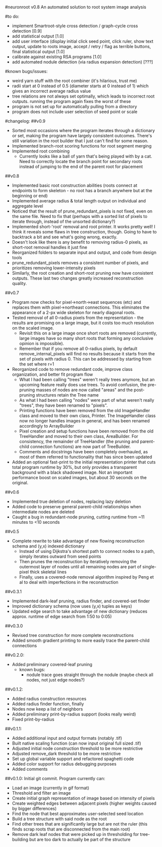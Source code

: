 #neuronroot v0.8
An automated solution to root system image analysis

#to do:
- implement Smartroot-style cross detection / graph-cycle cross detection [0.9]
- add statistical output [1.0]
- add user interface (display initial click seed point, click ruler, show text output, update to roots image, accept / retry / flag as terrible buttons, final statistical output [1.0]
- calibrate against existing RSA programs [1.0]
- add automated nodule detection (via radius expansion detection) [???]

#known bugs/issues:
- weird yarn stuff with the root combiner (it's hilarious, trust me)
- radii start at 0 instead of 0.5 (diameter starts at 0 instead of 1) which gives an incorrect average radius value
- tree relations are not always set optimally, which leads to incorrect root outputs. running the program again fixes the worst of these
- program is not set up for automatically pulling from a directory
- program does not include user selection of seed point or scale

#changelog:
##v0.9
- Sorted most occasions where the program iterates through a dictionary or set, making the program have largely consistent outcomes. There's still variation in the root builder that I just can't find for some reason.
- Implemented branch-root scoring functions for root segment merging
- Implemented root combining
    - Currently looks like a ball of yarn that's being played with by a cat. Need to correctly locate the branch point for secondary roots instead of jumping to the end of the parent root for placement

##v0.8
- Implemented basic root construction abilities (roots connect at endpoints to form skeleton - no root has a branch anywhere but at the beginning or end)
- Implemented average radius & total length output on individual and aggregate level
- Noticed that the result of prune_redundant_pixels is not fixed, even on the same file. Need to fix that (perhaps with a sorted list of pixels to iterate through, instead of the unsorted dictionary?)
- Implemented short-'root' removal and root printer. It works pretty well! I think it reveals some flaws in tree construction, though. Going to have to backtrack a bit and see what's going wrong, exactly.
- Doesn't look like there is any benefit to removing radius-0 pixels, as short-root removal handles it just fine
- Reorganized folders to separate input and output, and code from design tools
- prune_redundant_pixels removes a consistent number of pixels, and prioritizes removing lower-intensity pixels
- Similarly, the root creation and short-root pruning now have consistent outputs. These last two changes greatly increased reconstruction quality. 

##v0.7
- Program now checks for pixel->north->east sequences (etc) and replaces them with pixel->northeast connections. This eliminates the appearance of a 2-px wide skeleton for nearly diagonal roots.
- Tested removal of all 0-radius pixels from the representation - the results are promising on a large image, but it costs too much resolution on the scaled image.
    - Revisit this on a large image once short roots are removed (currently, large images have so many short roots that forming any conclusive opinion is impossible).
    - Remember that if you remove all 0-radius pixels, by default remove_internal_pixels will find no results because it starts from the set of pixels with radius 0. This can be addressed by starting from the set where r=1
- Reorganized code to remove redundant code, improve class organization, and better fit program flow
    - What I had been calling "trees" weren't really trees anymore, but an upcoming feature really does use trees. To avoid confusion, the pre-pruning masses of nodes are now called "areas" and the post-pruning structures retain the Tree name 
    - As what I had been calling "nodes" were part of what weren't really "trees", they have been renamed to "pixels".
    - Printing functions have been removed from the old ImageHandler class and moved to their own class, Printer. The ImageHandler class now no longer handles images in general, and has been renamed accordingly to ArrayBuilder
    - Pixel creation and setup functions have been removed from the old TreeHandler and moved to their own class, AreaBuilder. For consistency, the remainder of TreeHandler (the pruning and parent-child connection functions) are now part of TreeBuilder.
    - Comments and docstrings have been completely overhauled, as most of them referred to functionality that has since been updated
- Added an optional fast-print to the initial representation printer that cuts total program runtime by 30%, but only provides a transparent background with a black shadowed image. Not an important performance boost on scaled images, but about 30 seconds on the original.

##v0.6
- Implemented true deletion of nodes, replacing lazy deletion
- Added code to preserve general parent-child relationships when intermediate nodes are deleted
- Caught a bug in redundant-node pruning, cutting runtime from ~11 minutes to <10 seconds

##v0.5
- Complete rewrite to take advantage of new flowing reconstruction schema and (y,x) indexed dictionary
    - Instead of using Dijkstra's shortest path to connect nodes to a path, simply iterates outward from seed points
    - Then prunes the reconstruction by iteratively removing the outermost layer of nodes until all remaining nodes are part of single-pixel thick skeletal lines
    - Finally, uses a covered-node removal algorithm inspired by Peng et al to deal with imperfections in the reconstruction

##v0.3.1
- Implemented dark-leaf pruning, radius finder, and covered-set finder
- Improved dictionary schema (now uses (y,x) tuples as keys)
- Updated edge search to take advantage of new dictionary (reduces approx. runtime of edge search from 1:50 to 0:05)

##v0.3.0
- Revised tree construction for more complete reconstructions
- Added smooth gradient printing to more easily trace the parent-child connections

##v0.2.0:
- Added preliminary covered-leaf pruning
    - known bugs:
        - nodule trace goes straight through the nodule (maybe check all nodes, not just edge nodes?)

##v0.1.2:
- Added radius construction resources
- Added radius finder function, finally
- Nodes now keep a list of neighbors
- Added preliminary print-by-radius support (looks really weird)
- Fixed print-by-radius

##v0.1.1:
- Added additional input and output formats (notably .tif)
- Built native scaling function (can now input original full sized .tif)
- Adjusted initial node construction threshold to be more restrictive
- Adjusted remove_dark threshold to be more restrictive
- Set up global variable support and refactored spaghetti code
- Added color support for radius debugging purposes
- Added comments

##v0.1.0:
Initial git commit. Program currently can:

- Load an image (currently in gif format)
- Threshold and filter an image
- Create initial graph representation of image based on intensity of pixels
- Create weighted edges between adjacent pixels (higher weights caused by bigger differences)
- Find the node that best approximates user-selected seed location
- Build a tree structure with said node as the root
- Find other trees that are significantly large but are not the ruler (this finds scrap roots that are disconnected from the main root)
- Remove dark leaf nodes that were picked up in thresholding for tree-building but are too dark to actually be part of the structure